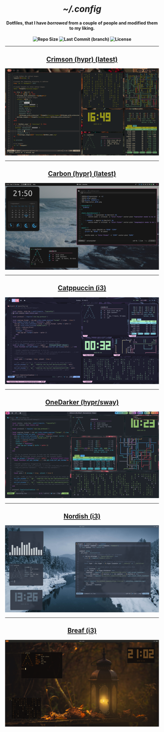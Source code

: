 <div align="center">
<h1><i>~/.config</i></h1>
<h4>Dotfiles, that I have <i>borrowed</i> from a couple of people and modified them to my liking.<h4>

<img alt="Repo Size" src="https://custom-icon-badges.demolab.com/github/repo-size/andrewzn69/catppuccin-i3?style=for-the-badge&logo=file-zip&color=f5c2e7&logoColor=e0def4&labelColor=191724" />
<img alt="Last Commit (branch)" src="https://custom-icon-badges.demolab.com/github/last-commit/andrewzn69/catppuccin-i3?style=for-the-badge&logo=history&color=96cdfb&logoColor=e0def4&labelColor=191724" />
<img alt="License" src="https://custom-icon-badges.demolab.com/github/license/andrewzn69/catppuccin-i3?style=for-the-badge&logo=law&color=abe9b3&logoColor=e0def4&labelColor=181724" />

---

<h2><a href="https://github.com/andrewzn69/dotfiles/tree/crimson-hypr">Crimson (hypr) (latest)</a></h2>
<p align=><img alt="screenshot" src="https://raw.githubusercontent.com/andrewzn69/dotfiles/assets/crimson-hypr/main.png"></p>

---

<h2><a href="https://github.com/andrewzn69/dotfiles/tree/carbon-hypr">Carbon (hypr) (latest)</a></h2>
<p align=><img alt="screenshot" src="https://raw.githubusercontent.com/andrewzn69/dotfiles/assets/carbon-hypr/main.png"></p>

---

<h2><a href="https://github.com/andrewzn69/dotfiles/tree/catppuccin-i3">Catppuccin (i3)</a></h2>
<p align=><img alt="screenshot" src="https://raw.githubusercontent.com/andrewzn69/dotfiles/assets/catppuccin-i3/main.png"></p>

---

<h2><a href="https://github.com/andrewzn69/dotfiles/tree/onedarker-hyprsway">OneDarker (hypr/sway)</a></h2>
<p align=><img alt="screenshot" src="https://raw.githubusercontent.com/andrewzn69/dotfiles/assets/onedarker-hyprsway/main.png"></p>

---

<h2><a href="https://github.com/andrewzn69/dotfiles/tree/nordish-i3">Nordish (i3)</a></h2>
<p align=><img alt="screenshot" src="https://raw.githubusercontent.com/andrewzn69/dotfiles/assets/nordish-i3/main.png"></p>

---

<h2><a href="https://github.com/andrewzn69/dotfiles/tree/breaf-i3">Breaf (i3)</a></h2>
<p align=><img alt="screenshot" src="https://raw.githubusercontent.com/andrewzn69/dotfiles/assets/breaf-i3/main.png"></p>
</div>
